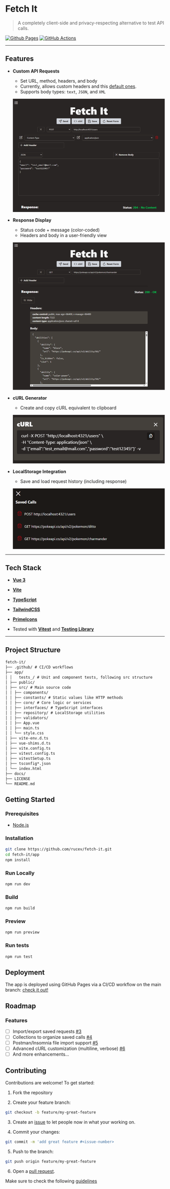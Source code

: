 # Fetch It

> A completely client-side and privacy-respecting alternative to test API calls.

[![Github Pages](https://img.shields.io/badge/github%20pages-121013?style=for-the-badge&logo=github&logoColor=white)](https://rucev.github.io/fetch-it/)
[![GitHub Actions](https://img.shields.io/badge/github%20actions-%232671E5.svg?style=for-the-badge&logo=githubactions&logoColor=white)](https://github.com/rucev/fetch-it/actions)

---

## Features

- **Custom API Requests**
  - Set URL, method, headers, and body
  - Currently, allows custom headers and this [default ones](./app/src/constants/headerNames.ts).
  - Supports body types: `text`, `JSON`, and `XML`

  ![Request](./docs/screenshots/request.png)


- **Response Display**
  - Status code + message (color-coded)
  - Headers and body in a user-friendly view

  ![Request](./docs/screenshots/response.png)

- **cURL Generator**
  - Create and copy cURL equivalent to clipboard

  ![Request](./docs/screenshots/curl.png)

- **LocalStorage Integration**
  - Save and load request history (including response)

  ![Request](./docs/screenshots/saved.png)

---

## Tech Stack

- [**Vue 3**](https://vuejs.org/)
- [**Vite**](https://vite.dev/guide/)
- [**TypeScript**](https://www.typescriptlang.org/)
- [**TailwindCSS**](https://tailwindcss.com/)
- [**PrimeIcons**](https://primevue.org/icons/)

- Tested with [**Vitest**](https://vitest.dev/) and [**Testing Library**](https://testing-library.com/docs/)

---

## Project Structure

```
fetch-it/
├── .github/ # CI/CD workflows
├── app/
│ │   tests_/ # Unit and component tests, following src structure
│ ├── public/
│ ├── src/ # Main source code
│ │ ├── components/ 
│ │ ├── constants/ # Static values like HTTP methods
│ │ ├── core/ # Core logic or services
│ │ ├── interfaces/ # TypeScript interfaces
│ │ ├── repository/ # LocalStorage utilities
│ │ ├── validators/
│ │ ├── App.vue
│ │ ├── main.ts
│ │ └── style.css
│ ├── vite-env.d.ts
│ ├── vue-shims.d.ts
│ ├── vite.config.ts
│ ├── vitest.config.ts
│ ├── vitestSetup.ts
│ ├── tsconfig*.json
│ └── index.html
├── docs/
├── LICENSE
└── README.md
```

## Getting Started

### Prerequisites

- [Node.js](https://nodejs.org/es)

### Installation

```bash
git clone https://github.com/rucev/fetch-it.git
cd fetch-it/app
npm install
```

### Run Locally

```bash
npm run dev
```

### Build

```bash
npm run build
```

### Preview

```bash
npm run preview
```

### Run tests

```bash
npm run test
```

## Deployment

The app is deployed using GitHub Pages via a CI/CD workflow on the main branch: [check it out!](https://github.com/rucev/fetch-it/actions)

## Roadmap
### Features

- [ ] Import/export saved requests [#3](https://github.com/rucev/fetch-it/issues/3)
- [ ] Collections to organize saved calls [#4](https://github.com/rucev/fetch-it/issues/4)
- [ ] Postman/Insomnia file import support [#5](https://github.com/rucev/fetch-it/issues/5)
- [ ] Advanced cURL customization (multiline, verbose) [#6](https://github.com/rucev/fetch-it/issues/6)
- [ ] And more enhancements...

## Contributing
Contributions are welcome! To get started:

1. Fork the repository

2. Create your feature branch:
```bash
git checkout -b feature/my-great-feature
```

3. Create an [issue](https://github.com/rucev/fetch-it/issues) to let people now in what your working on.

4. Commit your changes:
```bash
git commit -m 'add great feature #<issue-number> 
```

5. Push to the branch:
```bash
git push origin feature/my-great-feature
```

6. Open a [pull request](https://github.com/rucev/fetch-it/pulls).

Make sure to check the following [guidelines](./docs/CONTRIBUTING.md)